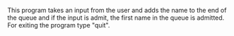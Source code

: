 This program takes an input from the user and adds the name to the end of the queue and if the input is admit, the first name in the queue is admitted. For exiting the program type "quit".
